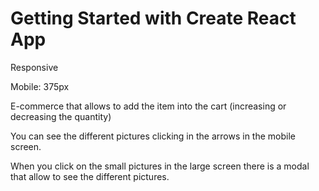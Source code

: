 # Getting Started with Create React App

Responsive 

Mobile: 375px

E-commerce that allows to add the item into the cart (increasing or decreasing the quantity)

You can see the different pictures clicking in the arrows in the mobile screen.

When you click on the small pictures in the large screen there is a modal that allow to see the different pictures. 
